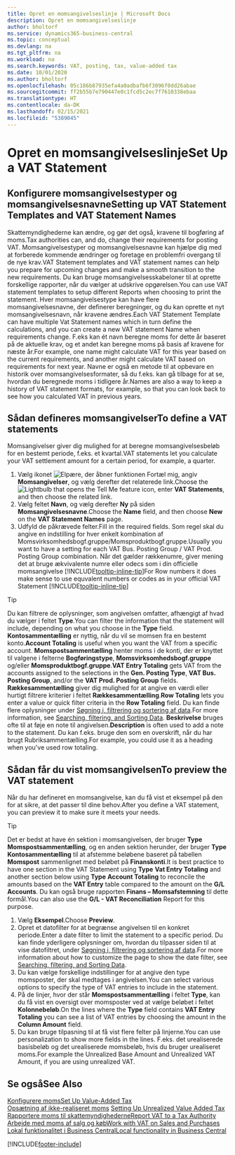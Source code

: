 ```yaml
---
title: Opret en momsangivelseslinje | Microsoft Docs
description: Opret en momsangivelseslinje
author: bholtorf
ms.service: dynamics365-business-central
ms.topic: conceptual
ms.devlang: na
ms.tgt_pltfrm: na
ms.workload: na
ms.search.keywords: VAT, posting, tax, value-added tax
ms.date: 10/01/2020
ms.author: bholtorf
ms.openlocfilehash: 05c186b87935efa4a0adbafb6f3096f0dd26abae
ms.sourcegitcommit: ff2b55b7e790447e0c1fcd5c2ec7f7610338ebaa
ms.translationtype: HT
ms.contentlocale: da-DK
ms.lasthandoff: 02/15/2021
ms.locfileid: "5389045"
---
```

# <a name="set-up-a-vat-statement"></a><span data-ttu-id="30e51-103">Opret en momsangivelseslinje</span><span class="sxs-lookup"><span data-stu-id="30e51-103">Set Up a VAT Statement</span></span>

## <a name="setting-up-vat-statement-templates-and-vat-statement-names"></a><span data-ttu-id="30e51-104">Konfigurere momsangivelsestyper og momsangivelsesnavne</span><span class="sxs-lookup"><span data-stu-id="30e51-104">Setting up VAT Statement Templates and VAT Statement Names</span></span>
<span data-ttu-id="30e51-105">Skattemyndighederne kan ændre, og gør det også, kravene til bogføring af moms.</span><span class="sxs-lookup"><span data-stu-id="30e51-105">Tax authorities can, and do, change their requirements for posting VAT.</span></span> <span data-ttu-id="30e51-106">Momsangivelsestyper og momsangivelsesnavne kan hjælpe dig med at forberede kommende ændringer og foretage en problemfri overgang til de nye krav.</span><span class="sxs-lookup"><span data-stu-id="30e51-106">VAT Statement templates and VAT statement names can help you prepare for upcoming changes and make a smooth transition to the new requirements.</span></span> <span data-ttu-id="30e51-107">Du kan bruge momsangivelsesskabeloner til at oprette forskellige rapporter, når du vælger at udskrive opgørelsen.</span><span class="sxs-lookup"><span data-stu-id="30e51-107">You can use VAT statement templates to setup different Reports when choosing to print the statement.</span></span> <span data-ttu-id="30e51-108">Hver momsangivelsestype kan have flere momsangivelsesnavne, der definerer beregninger, og du kan oprette et nyt momsangivelsesnavn, når kravene ændres.</span><span class="sxs-lookup"><span data-stu-id="30e51-108">Each VAT Statement Template can have multiple Vat Statement names which in turn define the calculations, and you can create a new VAT statement Name when requirements change.</span></span> <span data-ttu-id="30e51-109">F.eks kan ét navn beregne moms for dette år baseret på de aktuelle krav, og et andet kan beregne moms på basis af kravene for næste år.</span><span class="sxs-lookup"><span data-stu-id="30e51-109">For example, one name might calculate VAT for this year based on the current requirements, and another might calculate VAT based on requirements for next year.</span></span> <span data-ttu-id="30e51-110">Navne er også en metode til at opbevare en historik over momsangivelsesformater, så du f.eks. kan gå tilbage for at se, hvordan du beregnede moms i tidligere år.</span><span class="sxs-lookup"><span data-stu-id="30e51-110">Names are also a way to keep a history of VAT statement formats, for example, so that you can look back to see how you calculated VAT in previous years.</span></span>

## <a name="to-define-a-vat-statements"></a><span data-ttu-id="30e51-111">Sådan defineres momsangivelser</span><span class="sxs-lookup"><span data-stu-id="30e51-111">To define a VAT statements</span></span>
<span data-ttu-id="30e51-112">Momsangivelser giver dig mulighed for at beregne momsangivelsesbeløb for en bestemt periode, f.eks. et kvartal.</span><span class="sxs-lookup"><span data-stu-id="30e51-112">VAT statements let you calculate your VAT settlement amount for a certain period, for example, a quarter.</span></span>

1. <span data-ttu-id="30e51-113">Vælg ikonet ![Elpære, der åbner funktionen Fortæl mig](media/ui-search/search_small.png "Fortæl mig, hvad du vil foretage dig"), angiv **Momsangivelser**, og vælg derefter det relaterede link.</span><span class="sxs-lookup"><span data-stu-id="30e51-113">Choose the ![Lightbulb that opens the Tell Me feature](media/ui-search/search_small.png "Tell me what you want to do") icon, enter **VAT Statements**, and then choose the related link.</span></span>  
2. <span data-ttu-id="30e51-114">Vælg feltet **Navn**, og vælg derefter **Ny** på siden **Momsangivelsesnavne**.</span><span class="sxs-lookup"><span data-stu-id="30e51-114">Choose the **Name** field, and then choose **New** on the **VAT Statement Names** page.</span></span>
3. <span data-ttu-id="30e51-115">Udfyld de påkrævede felter.</span><span class="sxs-lookup"><span data-stu-id="30e51-115">Fill in the required fields.</span></span> <span data-ttu-id="30e51-116">Som regel skal du angive en indstilling for hver enkelt kombination af Momsvirksomhedsbogf.gruppe/Momsproduktbogf.gruppe.</span><span class="sxs-lookup"><span data-stu-id="30e51-116">Usually you want to have a setting for each VAT Bus. Posting Group / VAT Prod. Posting Group combination.</span></span> <span data-ttu-id="30e51-117">Når det gælder rækkenumre, giver mening det at bruge ækvivalente numre eller odecs som i din officielle momsangivelse [!INCLUDE[tooltip-inline-tip](includes/tooltip-inline-tip_md.md)]</span><span class="sxs-lookup"><span data-stu-id="30e51-117">For Row numbers it does make sense to use equvalent numbers or codes as in your official VAT Statement [!INCLUDE[tooltip-inline-tip](includes/tooltip-inline-tip_md.md)]</span></span> 


> [!Tip]
> <span data-ttu-id="30e51-118">Du kan filtrere de oplysninger, som angivelsen omfatter, afhængigt af hvad du vælger i feltet **Type**.</span><span class="sxs-lookup"><span data-stu-id="30e51-118">You can filter the information that the statement will include, depending on what you choose in the **Type** field.</span></span> <span data-ttu-id="30e51-119">**Kontosammentælling** er nyttig, når du vil se momsen fra en bestemt konto.</span><span class="sxs-lookup"><span data-stu-id="30e51-119">**Account Totaling** is useful when you want the VAT from a specific account.</span></span>
<span data-ttu-id="30e51-120">**Momspostsammentælling** henter moms i de konti, der er knyttet til valgene i felterne **Bogføringstype**, **Momsvirksomhedsbogf.gruppe** og/eller **Momsproduktbogf.gruppe**.</span><span class="sxs-lookup"><span data-stu-id="30e51-120">**VAT Entry Totaling** gets VAT from the accounts assigned to the selections in the **Gen. Posting Type**, **VAT Bus. Posting Group**, and/or the **VAT Prod. Posting Group** fields.</span></span> <span data-ttu-id="30e51-121">**Rækkesammentælling** giver dig mulighed for at angive en værdi eller hurtigt filtrere kriterier i feltet **Rækkesammentælling**.</span><span class="sxs-lookup"><span data-stu-id="30e51-121">**Row Totaling** lets you enter a value or quick filter criteria in the **Row Totaling** field.</span></span> <span data-ttu-id="30e51-122">Du kan finde flere oplysninger under [Søgning i, filtrering og sortering af data](ui-enter-criteria-filters.md).</span><span class="sxs-lookup"><span data-stu-id="30e51-122">For more information, see [Searching, filtering, and Sorting Data](ui-enter-criteria-filters.md).</span></span> <span data-ttu-id="30e51-123">**Beskrivelse** bruges ofte til at føje en note til angivelsen.</span><span class="sxs-lookup"><span data-stu-id="30e51-123">**Description** is often used to add a note to the statement.</span></span> <span data-ttu-id="30e51-124">Du kan f.eks. bruge den som en overskrift, når du har brugt Rubriksammentælling.</span><span class="sxs-lookup"><span data-stu-id="30e51-124">For example, you could use it as a heading when you've used row totaling.</span></span>

## <a name="to-preview-the-vat-statement"></a><span data-ttu-id="30e51-125">Sådan får du vist momsangivelsen</span><span class="sxs-lookup"><span data-stu-id="30e51-125">To preview the VAT statement</span></span>
<span data-ttu-id="30e51-126">Når du har defineret en momsangivelse, kan du få vist et eksempel på den for at sikre, at det passer til dine behov.</span><span class="sxs-lookup"><span data-stu-id="30e51-126">After you define a VAT statement, you can preview it to make sure it meets your needs.</span></span>
> [!Tip]
> <span data-ttu-id="30e51-127">Det er bedst at have én sektion i momsangivelsen, der bruger **Type** **Momspostsammentælling**, og en anden sektion herunder, der bruger **Type** **Kontosammentælling** til at afstemme beløbene baseret på tabellen **Momspost** sammenlignet med beløbet på **Finanskonti**.</span><span class="sxs-lookup"><span data-stu-id="30e51-127">It is best practice to have one section in the VAT Statement using **Type** **Vat Entry Totaling** and another section below using **Type** **Account Totaling** to reconcile the amounts based on the **VAT Entry** table compared to the amount on the **G/L Accounts**.</span></span> <span data-ttu-id="30e51-128">Du kan også bruge rapporten **Finans – Momsafstemning** til dette formål.</span><span class="sxs-lookup"><span data-stu-id="30e51-128">You can also use the **G/L - VAT Reconciliation** Report for this purpose.</span></span>

1. <span data-ttu-id="30e51-129">Vælg **Eksempel**.</span><span class="sxs-lookup"><span data-stu-id="30e51-129">Choose **Preview**.</span></span>
2. <span data-ttu-id="30e51-130">Opret et datofilter for at begrænse angivelsen til en konkret periode.</span><span class="sxs-lookup"><span data-stu-id="30e51-130">Enter a date filter to limit the statement to a specific period.</span></span> <span data-ttu-id="30e51-131">Du kan finde yderligere oplysninger om, hvordan du tilpasser siden til at vise datofiltret, under [Søgning i, filtrering og sortering af data](ui-enter-criteria-filters.md).</span><span class="sxs-lookup"><span data-stu-id="30e51-131">For more information about how to customize the page to show the date filter, see [Searching, filtering, and Sorting Data](ui-enter-criteria-filters.md).</span></span>
3. <span data-ttu-id="30e51-132">Du kan vælge forskellige indstillinger for at angive den type momsposter, der skal medtages i angivelsen.</span><span class="sxs-lookup"><span data-stu-id="30e51-132">You can select various options to specify the type of VAT entries to include in the statement.</span></span>
4. <span data-ttu-id="30e51-133">På de linjer, hvor der står **Momspostsammentælling** i feltet **Type**, kan du få vist en oversigt over momsposter ved at vælge beløbet i feltet **Kolonnebeløb**.</span><span class="sxs-lookup"><span data-stu-id="30e51-133">On the lines where the **Type** field contains **VAT Entry Totaling** you can see a list of VAT entries by choosing the amount in the **Column Amount** field.</span></span>
5. <span data-ttu-id="30e51-134">Du kan bruge tilpasning til at få vist flere felter på linjerne.</span><span class="sxs-lookup"><span data-stu-id="30e51-134">You can use personalization to show more fields in the lines.</span></span> <span data-ttu-id="30e51-135">F.eks. det urealiserede basisbeløb og det urealiserede momsbeløb, hvis du bruger urealiseret moms.</span><span class="sxs-lookup"><span data-stu-id="30e51-135">For example the Unrealized Base Amount and Unrealized VAT Amount, if you are using unrealized VAT.</span></span>

## <a name="see-also"></a><span data-ttu-id="30e51-136">Se også</span><span class="sxs-lookup"><span data-stu-id="30e51-136">See Also</span></span>  
[<span data-ttu-id="30e51-137">Konfigurere moms</span><span class="sxs-lookup"><span data-stu-id="30e51-137">Set Up Value-Added Tax</span></span>](finance-setup-vat.md)  
<span data-ttu-id="30e51-138">[Opsætning af ikke-realiseret moms](finance-setup-unrealized-vat.md)    </span><span class="sxs-lookup"><span data-stu-id="30e51-138">[Setting Up Unrealized Value Added Tax](finance-setup-unrealized-vat.md)    </span></span>  
[<span data-ttu-id="30e51-139">Rapportere moms til skattemyndighederne</span><span class="sxs-lookup"><span data-stu-id="30e51-139">Report VAT to a Tax Authority</span></span>](finance-how-report-vat.md)  
[<span data-ttu-id="30e51-140">Arbejde med moms af salg og køb</span><span class="sxs-lookup"><span data-stu-id="30e51-140">Work with VAT on Sales and Purchases</span></span>](finance-work-with-vat.md)  
[<span data-ttu-id="30e51-141">Lokal funktionalitet i Business Central</span><span class="sxs-lookup"><span data-stu-id="30e51-141">Local functionality in Business Central</span></span>](about-localization.md)


[!INCLUDE[footer-include](includes/footer-banner.md)]